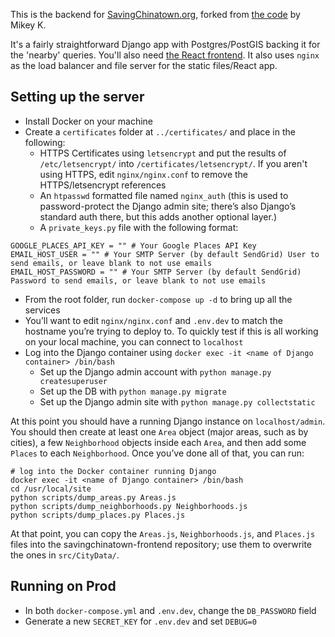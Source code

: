 This is the backend for [SavingChinatown.org](savingchinatown.org), forked from [the code](https://github.com/mikeyk/saveourfaves-server) by Mikey K.

It's a fairly straightforward Django app with Postgres/PostGIS backing it for the 'nearby' queries. You'll also need [the React frontend](https://github.com/DaPurpleDerple/savingchinatown-frontend). It also uses `nginx` as the load balancer and file server for the static files/React app.

## Setting up the server
* Install Docker on your machine
* Create a `certificates` folder at `../certificates/` and place in the following:
    * HTTPS Certificates using `letsencrypt` and put the results of `/etc/letsencrypt/` into `/certificates/letsencrypt/`. If you aren't using HTTPS, edit `nginx/nginx.conf` to remove the HTTPS/letsencrypt references
    * An `htpasswd` formatted file named `nginx_auth` (this is used to password-protect the Django admin site; there’s also Django’s standard auth there, but this adds another optional layer.)
    * A `private_keys.py` file with the following format:
```
GOOGLE_PLACES_API_KEY = "" # Your Google Places API Key
EMAIL_HOST_USER = "" # Your SMTP Server (by default SendGrid) User to send emails, or leave blank to not use emails
EMAIL_HOST_PASSWORD = "" # Your SMTP Server (by default SendGrid) Password to send emails, or leave blank to not use emails
```

* From the root folder, run `docker-compose up -d`  to bring up all the services
* You’ll want to edit `nginx/nginx.conf` and `.env.dev` to match the hostname you’re trying to deploy to. To quickly test if this is all working on your local machine, you can connect to `localhost`
* Log into the Django container using `docker exec -it <name of Django container> /bin/bash`
    * Set up the Django admin account with `python manage.py createsuperuser`
    * Set up the DB with `python manage.py migrate`
    * Set up the Django admin site with `python manage.py collectstatic`

At this point you should have a running Django instance on `localhost/admin`. You should then create at least one `Area` object (major areas, such as by cities), a few `Neighborhood` objects inside each `Area`, and then add some `Places` to each `Neighborhood`. Once you’ve done all of that, you can run:

```
# log into the Docker container running Django
docker exec -it <name of Django container> /bin/bash
cd /usr/local/site
python scripts/dump_areas.py Areas.js
python scripts/dump_neighborhoods.py Neighborhoods.js
python scripts/dump_places.py Places.js
```

At that point, you can copy the `Areas.js`, `Neighborhoods.js`, and `Places.js` files into the savingchinatown-frontend repository; use them to overwrite the ones in `src/CityData/`.

## Running on Prod
* In both `docker-compose.yml` and `.env.dev`, change the `DB_PASSWORD` field
* Generate a new `SECRET_KEY` for `.env.dev` and set `DEBUG=0` 